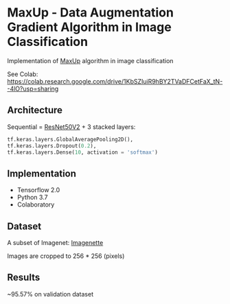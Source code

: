 # MaxUp - Data Augmentation Gradient Algorithm in Image Classification


Implementation of [MaxUp](https://arxiv.org/abs/2002.09024) algorithm in image classification


See Colab: https://colab.research.google.com/drive/1KbSZIuiR9hBY2TVaDFCetFaX_tN--4lO?usp=sharing

## Architecture

Sequential = [ResNet50V2](https://www.tensorflow.org/api_docs/python/tf/keras/applications/ResNet50V2) + 3 stacked layers:
```python
tf.keras.layers.GlobalAveragePooling2D(),
tf.keras.layers.Dropout(0.2),
tf.keras.layers.Dense(10, activation = 'softmax')
```


## Implementation

* Tensorflow 2.0 
* Python 3.7
* Colaboratory

## Dataset

A subset of Imagenet: [Imagenette](https://github.com/fastai/imagenette)

Images are cropped to 256 * 256 (pixels)

## Results

~95.57% on validation dataset


